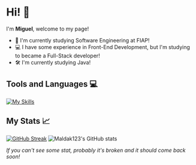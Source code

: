 # Hi! 👋

I'm **Miguel**, welcome to my page!

* 📖 I'm currently studying Software Engineering at FIAP!
* 💻 I have some experience in Front-End Development, but I'm studying to became a Full-Stack developer!
* 🛠 I'm currently studying Java!

## Tools and Languages 💻

[![My Skills](https://skillicons.dev/icons?i=html,css,tailwind,bootstrap,js,java,spring,python,git,figma,arduino)](https://skillicons.dev)

## My Stats 📈

[![GitHub Streak](https://streak-stats.demolab.com?user=Maldak123&theme=codestackr&hide_border=true&date_format=j%20M%5B%20Y%5D&card_height=195)](https://git.io/streak-stats)
![Maldak123's GitHub stats](https://github-readme-stats-amber-seven-41.vercel.app/api/top-langs/?username=Maldak123&layout=compact&theme=codeSTACKr&hide_border=true)


*If you can't see some stat, probably it's broken and it should come back soon!*
